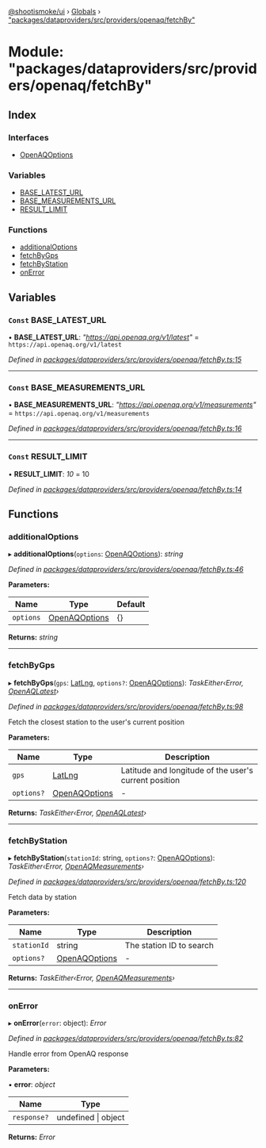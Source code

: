 [@shootismoke/ui](../README.md) › [Globals](../globals.md) › ["packages/dataproviders/src/providers/openaq/fetchBy"](_packages_dataproviders_src_providers_openaq_fetchby_.md)

# Module: "packages/dataproviders/src/providers/openaq/fetchBy"

## Index

### Interfaces

* [OpenAQOptions](../interfaces/_packages_dataproviders_src_providers_openaq_fetchby_.openaqoptions.md)

### Variables

* [BASE_LATEST_URL](_packages_dataproviders_src_providers_openaq_fetchby_.md#const-base_latest_url)
* [BASE_MEASUREMENTS_URL](_packages_dataproviders_src_providers_openaq_fetchby_.md#const-base_measurements_url)
* [RESULT_LIMIT](_packages_dataproviders_src_providers_openaq_fetchby_.md#const-result_limit)

### Functions

* [additionalOptions](_packages_dataproviders_src_providers_openaq_fetchby_.md#additionaloptions)
* [fetchByGps](_packages_dataproviders_src_providers_openaq_fetchby_.md#fetchbygps)
* [fetchByStation](_packages_dataproviders_src_providers_openaq_fetchby_.md#fetchbystation)
* [onError](_packages_dataproviders_src_providers_openaq_fetchby_.md#onerror)

## Variables

### `Const` BASE_LATEST_URL

• **BASE_LATEST_URL**: *"https://api.openaq.org/v1/latest"* = `https://api.openaq.org/v1/latest`

*Defined in [packages/dataproviders/src/providers/openaq/fetchBy.ts:15](https://github.com/shootismoke/common/blob/29c80cb/packages/dataproviders/src/providers/openaq/fetchBy.ts#L15)*

___

### `Const` BASE_MEASUREMENTS_URL

• **BASE_MEASUREMENTS_URL**: *"https://api.openaq.org/v1/measurements"* = `https://api.openaq.org/v1/measurements`

*Defined in [packages/dataproviders/src/providers/openaq/fetchBy.ts:16](https://github.com/shootismoke/common/blob/29c80cb/packages/dataproviders/src/providers/openaq/fetchBy.ts#L16)*

___

### `Const` RESULT_LIMIT

• **RESULT_LIMIT**: *10* = 10

*Defined in [packages/dataproviders/src/providers/openaq/fetchBy.ts:14](https://github.com/shootismoke/common/blob/29c80cb/packages/dataproviders/src/providers/openaq/fetchBy.ts#L14)*

## Functions

###  additionalOptions

▸ **additionalOptions**(`options`: [OpenAQOptions](../interfaces/_packages_dataproviders_src_providers_openaq_fetchby_.openaqoptions.md)): *string*

*Defined in [packages/dataproviders/src/providers/openaq/fetchBy.ts:46](https://github.com/shootismoke/common/blob/29c80cb/packages/dataproviders/src/providers/openaq/fetchBy.ts#L46)*

**Parameters:**

Name | Type | Default |
------ | ------ | ------ |
`options` | [OpenAQOptions](../interfaces/_packages_dataproviders_src_providers_openaq_fetchby_.openaqoptions.md) | {} |

**Returns:** *string*

___

###  fetchByGps

▸ **fetchByGps**(`gps`: [LatLng](../interfaces/_packages_dataproviders_src_types_.latlng.md), `options?`: [OpenAQOptions](../interfaces/_packages_dataproviders_src_providers_openaq_fetchby_.openaqoptions.md)): *TaskEither‹Error, [OpenAQLatest](_packages_dataproviders_src_providers_openaq_validation_.md#openaqlatest)›*

*Defined in [packages/dataproviders/src/providers/openaq/fetchBy.ts:98](https://github.com/shootismoke/common/blob/29c80cb/packages/dataproviders/src/providers/openaq/fetchBy.ts#L98)*

Fetch the closest station to the user's current position

**Parameters:**

Name | Type | Description |
------ | ------ | ------ |
`gps` | [LatLng](../interfaces/_packages_dataproviders_src_types_.latlng.md) | Latitude and longitude of the user's current position  |
`options?` | [OpenAQOptions](../interfaces/_packages_dataproviders_src_providers_openaq_fetchby_.openaqoptions.md) | - |

**Returns:** *TaskEither‹Error, [OpenAQLatest](_packages_dataproviders_src_providers_openaq_validation_.md#openaqlatest)›*

___

###  fetchByStation

▸ **fetchByStation**(`stationId`: string, `options?`: [OpenAQOptions](../interfaces/_packages_dataproviders_src_providers_openaq_fetchby_.openaqoptions.md)): *TaskEither‹Error, [OpenAQMeasurements](_packages_dataproviders_src_providers_openaq_validation_.md#openaqmeasurements)›*

*Defined in [packages/dataproviders/src/providers/openaq/fetchBy.ts:120](https://github.com/shootismoke/common/blob/29c80cb/packages/dataproviders/src/providers/openaq/fetchBy.ts#L120)*

Fetch data by station

**Parameters:**

Name | Type | Description |
------ | ------ | ------ |
`stationId` | string | The station ID to search  |
`options?` | [OpenAQOptions](../interfaces/_packages_dataproviders_src_providers_openaq_fetchby_.openaqoptions.md) | - |

**Returns:** *TaskEither‹Error, [OpenAQMeasurements](_packages_dataproviders_src_providers_openaq_validation_.md#openaqmeasurements)›*

___

###  onError

▸ **onError**(`error`: object): *Error*

*Defined in [packages/dataproviders/src/providers/openaq/fetchBy.ts:82](https://github.com/shootismoke/common/blob/29c80cb/packages/dataproviders/src/providers/openaq/fetchBy.ts#L82)*

Handle error from OpenAQ response

**Parameters:**

▪ **error**: *object*

Name | Type |
------ | ------ |
`response?` | undefined &#124; object |

**Returns:** *Error*
